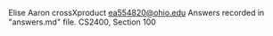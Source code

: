 Elise Aaron
crossXproduct
ea554820@ohio.edu
Answers recorded in "answers.md" file.
CS2400, Section 100
